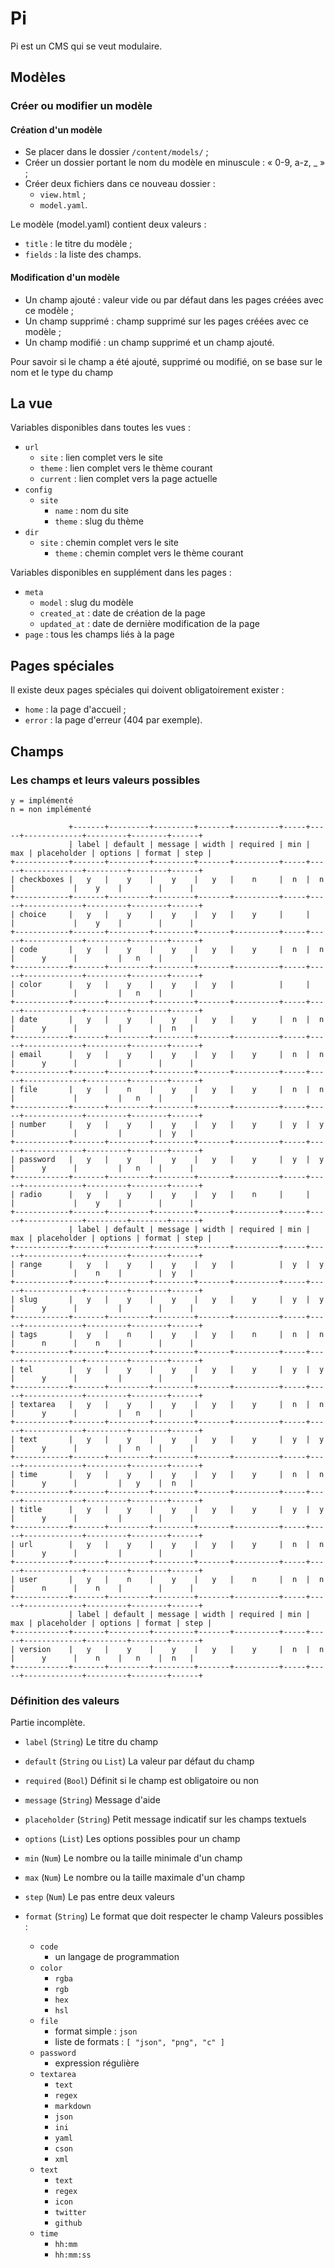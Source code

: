 # Pi

Pi est un CMS qui se veut modulaire.

## Modèles

### Créer ou modifier un modèle

#### Création d'un modèle

- Se placer dans le dossier `/content/models/` ;
- Créer un dossier portant le nom du modèle en minuscule : « 0-9, a-z, _ » ;
- Créer deux fichiers dans ce nouveau dossier :
  - `view.html` ;
  - `model.yaml`.

Le modèle (model.yaml) contient deux valeurs :
- `title` : le titre du modèle ;
- `fields` : la liste des champs.

#### Modification d'un modèle

- Un champ ajouté : valeur vide ou par défaut dans les pages créées avec ce
  modèle ;
- Un champ supprimé : champ supprimé sur les pages créées avec ce modèle ;
- Un champ modifié : un champ supprimé et un champ ajouté.

Pour savoir si le champ a été ajouté, supprimé ou modifié, on se base sur le nom
et le type du champ

## La vue

Variables disponibles dans toutes les vues :

- `url`
  - `site` : lien complet vers le site
  - `theme` : lien complet vers le thème courant
  - `current` : lien complet vers la page actuelle
- `config`
  - `site`
    - `name` : nom du site
    - `theme` : slug du thème
- `dir`
  - `site` : chemin complet vers le site
	- `theme` : chemin complet vers le thème courant

Variables disponibles en supplément dans les pages :

- `meta`
  - `model` : slug du modèle
  - `created_at` : date de création de la page
  - `updated_at` : date de dernière modification de la page
- `page` : tous les champs liés à la page

## Pages spéciales

Il existe deux pages spéciales qui doivent obligatoirement exister :

- `home` : la page d'accueil ;
- `error` : la page d'erreur (404 par exemple).

## Champs

### Les champs et leurs valeurs possibles

```
y = implémenté
n = non implémenté

             +-------+---------+---------+-------+----------+-----+-----+-------------+---------+--------+------+
             | label | default | message | width | required | min | max | placeholder | options | format | step |
+------------+-------+---------+---------+-------+----------+-----+-----+-------------+---------+--------+------+
| checkboxes |   y   |    y    |    y    |   y   |    n     |  n  |  n  |             |    y    |        |      |
+------------+-------+---------+---------+-------+----------+-----+-----+-------------+---------+--------+------+
| choice     |   y   |    y    |    y    |   y   |    y     |     |     |             |    y    |        |      |
+------------+-------+---------+---------+-------+----------+-----+-----+-------------+---------+--------+------+
| code       |   y   |    y    |    y    |   y   |    y     |  n  |  n  |      y      |         |   n    |      |
+------------+-------+---------+---------+-------+----------+-----+-----+-------------+---------+--------+------+
| color      |   y   |    y    |    y    |   y   |          |     |     |             |         |   n    |      |
+------------+-------+---------+---------+-------+----------+-----+-----+-------------+---------+--------+------+
| date       |   y   |    y    |    y    |   y   |    y     |  n  |  n  |      y      |         |        |  n   |
+------------+-------+---------+---------+-------+----------+-----+-----+-------------+---------+--------+------+
| email      |   y   |    y    |    y    |   y   |    y     |  n  |  n  |      y      |         |        |      |
+------------+-------+---------+---------+-------+----------+-----+-----+-------------+---------+--------+------+
| file       |   y   |    n    |    y    |   y   |    y     |  n  |  n  |             |         |   n    |      |
+------------+-------+---------+---------+-------+----------+-----+-----+-------------+---------+--------+------+
| number     |   y   |    y    |    y    |   y   |    y     |  y  |  y  |             |         |        |  y   |
+------------+-------+---------+---------+-------+----------+-----+-----+-------------+---------+--------+------+
| password   |   y   |    y    |    y    |   y   |    y     |  y  |  y  |      y      |         |   n    |      |
+------------+-------+---------+---------+-------+----------+-----+-----+-------------+---------+--------+------+
| radio      |   y   |    y    |    y    |   y   |    n     |     |     |             |    y    |        |      |
+------------+-------+---------+---------+-------+----------+-----+-----+-------------+---------+--------+------+
             | label | default | message | width | required | min | max | placeholder | options | format | step |
+------------+-------+---------+---------+-------+----------+-----+-----+-------------+---------+--------+------+
| range      |   y   |    y    |    y    |   y   |          |  y  |  y  |             |    n    |        |  y   |
+------------+-------+---------+---------+-------+----------+-----+-----+-------------+---------+--------+------+
| slug       |   y   |    y    |    y    |   y   |    y     |  y  |  y  |      y      |         |        |      |
+------------+-------+---------+---------+-------+----------+-----+-----+-------------+---------+--------+------+
| tags       |   y   |    n    |    y    |   y   |    n     |  n  |  n  |      n      |    n    |        |      |
+------------+-------+---------+---------+-------+----------+-----+-----+-------------+---------+--------+------+
| tel        |   y   |    y    |    y    |   y   |    y     |  y  |  y  |      y      |         |        |      |
+------------+-------+---------+---------+-------+----------+-----+-----+-------------+---------+--------+------+
| textarea   |   y   |    y    |    y    |   y   |    y     |  n  |  n  |      y      |         |   n    |      |
+------------+-------+---------+---------+-------+----------+-----+-----+-------------+---------+--------+------+
| text       |   y   |    y    |    y    |   y   |    y     |  y  |  y  |      y      |         |   n    |      |
+------------+-------+---------+---------+-------+----------+-----+-----+-------------+---------+--------+------+
| time       |   y   |    y    |    y    |   y   |    y     |  n  |  n  |      y      |         |   y    |  n   |
+------------+-------+---------+---------+-------+----------+-----+-----+-------------+---------+--------+------+
| title      |   y   |    y    |    y    |   y   |    y     |  y  |  y  |      y      |         |        |      |
+------------+-------+---------+---------+-------+----------+-----+-----+-------------+---------+--------+------+
| url        |   y   |    y    |    y    |   y   |    y     |  n  |  n  |      y      |         |        |      |
+------------+-------+---------+---------+-------+----------+-----+-----+-------------+---------+--------+------+
| user       |   y   |    n    |    y    |   y   |    n     |  n  |  n  |      n      |    n    |        |      |
+------------+-------+---------+---------+-------+----------+-----+-----+-------------+---------+--------+------+
             | label | default | message | width | required | min | max | placeholder | options | format | step |
+------------+-------+---------+---------+-------+----------+-----+-----+-------------+---------+--------+------+
| version    |   y   |    y    |    y    |   y   |    y     |  n  |  n  |      y      |    n    |   n    |  n   |
+------------+-------+---------+---------+-------+----------+-----+-----+-------------+---------+--------+------+
```

### Définition des valeurs

Partie incomplète.

- `label` (`String`)
  Le titre du champ

- `default` (`String` ou `List`)
  La valeur par défaut du champ

- `required` (`Bool`)
  Définit si le champ est obligatoire ou non

- `message` (`String`)
  Message d'aide

- `placeholder` (`String`)
  Petit message indicatif sur les champs textuels

- `options` (`List`)
  Les options possibles pour un champ

- `min` (`Num`)
  Le nombre ou la taille minimale d'un champ

- `max` (`Num`)
  Le nombre ou la taille maximale d'un champ

- `step` (`Num`)
  Le pas entre deux valeurs

- `format` (`String`)
  Le format que doit respecter le champ
  Valeurs possibles :
  - `code`
    - un langage de programmation
  - `color`
    - `rgba`
    - `rgb`
    - `hex`
    - `hsl`
  - `file`
    - format simple : `json`
    - liste de formats : `[ "json", "png", "c" ]`
  - `password`
    - expression régulière
  - `textarea`
    - `text`
    - `regex`
    - `markdown`
    - `json`
    - `ini`
    - `yaml`
    - `cson`
    - `xml`
  - `text`
    - `text`
    - `regex`
    - `icon`
    - `twitter`
    - `github`
  - `time`
    - `hh:mm`
    - `hh:mm:ss`
